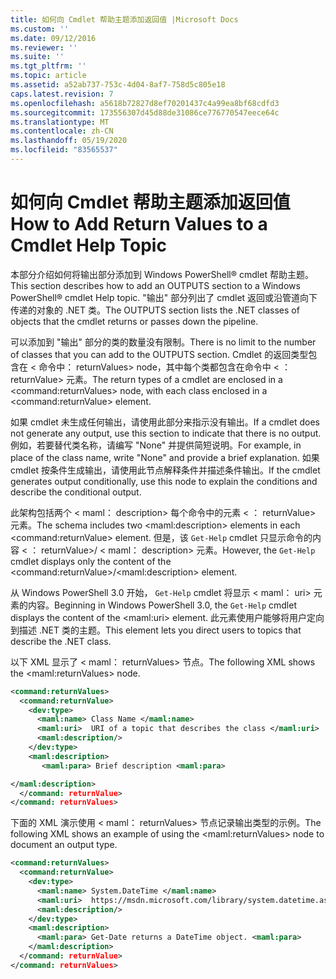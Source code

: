 ```yaml
---
title: 如何向 Cmdlet 帮助主题添加返回值 |Microsoft Docs
ms.custom: ''
ms.date: 09/12/2016
ms.reviewer: ''
ms.suite: ''
ms.tgt_pltfrm: ''
ms.topic: article
ms.assetid: a52ab737-753c-4d04-8af7-758d5c805e18
caps.latest.revision: 7
ms.openlocfilehash: a5618b72827d8ef70201437c4a99ea8bf68cdfd3
ms.sourcegitcommit: 173556307d45d88de31086ce776770547eece64c
ms.translationtype: MT
ms.contentlocale: zh-CN
ms.lasthandoff: 05/19/2020
ms.locfileid: "83565537"
---
```

# <a name="how-to-add-return-values-to-a-cmdlet-help-topic"></a><span data-ttu-id="2bb6b-102">如何向 Cmdlet 帮助主题添加返回值</span><span class="sxs-lookup"><span data-stu-id="2bb6b-102">How to Add Return Values to a Cmdlet Help Topic</span></span>

<span data-ttu-id="2bb6b-103">本部分介绍如何将输出部分添加到 Windows PowerShell® cmdlet 帮助主题。</span><span class="sxs-lookup"><span data-stu-id="2bb6b-103">This section describes how to add an OUTPUTS section to a Windows PowerShell® cmdlet Help topic.</span></span> <span data-ttu-id="2bb6b-104">"输出" 部分列出了 cmdlet 返回或沿管道向下传递的对象的 .NET 类。</span><span class="sxs-lookup"><span data-stu-id="2bb6b-104">The OUTPUTS section lists the .NET classes of objects that the cmdlet returns or passes down the pipeline.</span></span>

<span data-ttu-id="2bb6b-105">可以添加到 "输出" 部分的类的数量没有限制。</span><span class="sxs-lookup"><span data-stu-id="2bb6b-105">There is no limit to the number of classes that you can add to the OUTPUTS section.</span></span> <span data-ttu-id="2bb6b-106">Cmdlet 的返回类型包含在 \< 命令中： returnValues> node，其中每个类都包含在命令中 \< ： returnValue> 元素。</span><span class="sxs-lookup"><span data-stu-id="2bb6b-106">The return types of a cmdlet are enclosed in a \<command:returnValues> node, with each class enclosed in a \<command:returnValue> element.</span></span>

<span data-ttu-id="2bb6b-107">如果 cmdlet 未生成任何输出，请使用此部分来指示没有输出。</span><span class="sxs-lookup"><span data-stu-id="2bb6b-107">If a cmdlet does not generate any output, use this section to indicate that there is no output.</span></span> <span data-ttu-id="2bb6b-108">例如，若要替代类名称，请编写 "None" 并提供简短说明。</span><span class="sxs-lookup"><span data-stu-id="2bb6b-108">For example, in place of the class name, write "None" and provide a brief explanation.</span></span> <span data-ttu-id="2bb6b-109">如果 cmdlet 按条件生成输出，请使用此节点解释条件并描述条件输出。</span><span class="sxs-lookup"><span data-stu-id="2bb6b-109">If the cmdlet generates output conditionally, use this node to explain the conditions and describe the conditional output.</span></span>

<span data-ttu-id="2bb6b-110">此架构包括两个 \< maml： description> 每个命令中的元素 \< ： returnValue> 元素。</span><span class="sxs-lookup"><span data-stu-id="2bb6b-110">The schema includes two \<maml:description> elements in each \<command:returnValue> element.</span></span> <span data-ttu-id="2bb6b-111">但是，该 `Get-Help` cmdlet 只显示命令的内容 \< ： returnValue>/ \< maml： description> 元素。</span><span class="sxs-lookup"><span data-stu-id="2bb6b-111">However, the `Get-Help` cmdlet displays only the content of the \<command:returnValue>/\<maml:description> element.</span></span>

<span data-ttu-id="2bb6b-112">从 Windows PowerShell 3.0 开始， `Get-Help` cmdlet 将显示 \< maml： uri> 元素的内容。</span><span class="sxs-lookup"><span data-stu-id="2bb6b-112">Beginning in Windows PowerShell 3.0, the `Get-Help` cmdlet displays the content of the \<maml:uri> element.</span></span> <span data-ttu-id="2bb6b-113">此元素使用户能够将用户定向到描述 .NET 类的主题。</span><span class="sxs-lookup"><span data-stu-id="2bb6b-113">This element lets you direct users to topics that describe the .NET class.</span></span>

<span data-ttu-id="2bb6b-114">以下 XML 显示了 \< maml： returnValues> 节点。</span><span class="sxs-lookup"><span data-stu-id="2bb6b-114">The following XML shows the \<maml:returnValues> node.</span></span>

```xml
<command:returnValues>
  <command:returnValue>
    <dev:type>
      <maml:name> Class Name </maml:name>
      <maml:uri>  URI of a topic that describes the class </maml:uri>
      <maml:description/>
    </dev:type>
    <maml:description>
       <maml:para> Brief description <maml:para>

</maml:description>
  </command: returnValue>
</command: returnValues>
```

<span data-ttu-id="2bb6b-115">下面的 XML 演示使用 \< maml： returnValues> 节点记录输出类型的示例。</span><span class="sxs-lookup"><span data-stu-id="2bb6b-115">The following XML shows an example of using the \<maml:returnValues> node to document an output type.</span></span>

```xml
<command:returnValues>
  <command:returnValue>
    <dev:type>
      <maml:name> System.DateTime </maml:name>
      <maml:uri>  https://msdn.microsoft.com/library/system.datetime.aspx </maml:uri>
      <maml:description/>
    </dev:type>
    <maml:description>
      <maml:para> Get-Date returns a DateTime object. <maml:para>
    </maml:description>
  </command: returnValue>
</command: returnValues>
```
